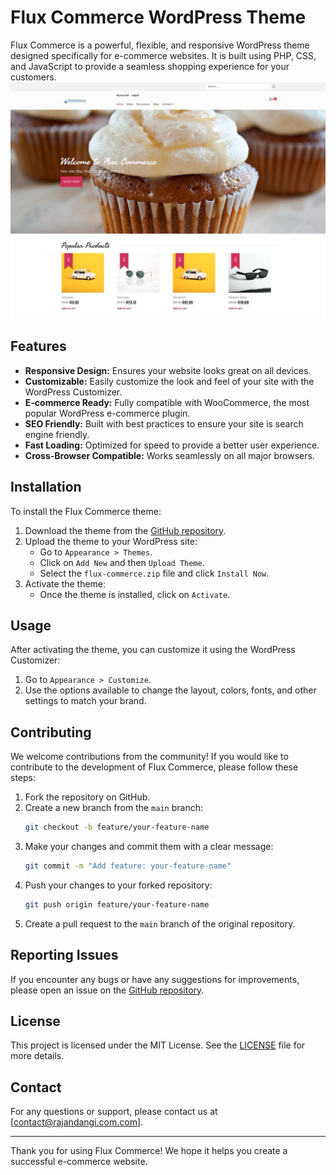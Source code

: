 # Flux Commerce WordPress Theme

Flux Commerce is a powerful, flexible, and responsive WordPress theme designed specifically for e-commerce websites. It is built using PHP, CSS, and JavaScript to provide a seamless shopping experience for your customers.
![Flux Commerce](screenshot.png)

## Features

- **Responsive Design:** Ensures your website looks great on all devices.
- **Customizable:** Easily customize the look and feel of your site with the WordPress Customizer.
- **E-commerce Ready:** Fully compatible with WooCommerce, the most popular WordPress e-commerce plugin.
- **SEO Friendly:** Built with best practices to ensure your site is search engine friendly.
- **Fast Loading:** Optimized for speed to provide a better user experience.
- **Cross-Browser Compatible:** Works seamlessly on all major browsers.

## Installation

To install the Flux Commerce theme:

1. Download the theme from the [GitHub repository](https://github.com/rajandangi/flux-commerce).
2. Upload the theme to your WordPress site:
   - Go to `Appearance > Themes`.
   - Click on `Add New` and then `Upload Theme`.
   - Select the `flux-commerce.zip` file and click `Install Now`.
3. Activate the theme:
   - Once the theme is installed, click on `Activate`.

## Usage

After activating the theme, you can customize it using the WordPress Customizer:

1. Go to `Appearance > Customize`.
2. Use the options available to change the layout, colors, fonts, and other settings to match your brand.

## Contributing

We welcome contributions from the community! If you would like to contribute to the development of Flux Commerce, please follow these steps:

1. Fork the repository on GitHub.
2. Create a new branch from the `main` branch:
   ```bash
   git checkout -b feature/your-feature-name
   ```
3. Make your changes and commit them with a clear message:
   ```bash
   git commit -m "Add feature: your-feature-name"
   ```
4. Push your changes to your forked repository:
   ```bash
   git push origin feature/your-feature-name
   ```
5. Create a pull request to the `main` branch of the original repository.

## Reporting Issues

If you encounter any bugs or have any suggestions for improvements, please open an issue on the [GitHub repository](https://github.com/rajandangi/flux-commerce/issues).

## License

This project is licensed under the MIT License. See the [LICENSE](LICENSE) file for more details.

## Contact

For any questions or support, please contact us at [contact@rajandangi.com.com].

---

Thank you for using Flux Commerce! We hope it helps you create a successful e-commerce website.
